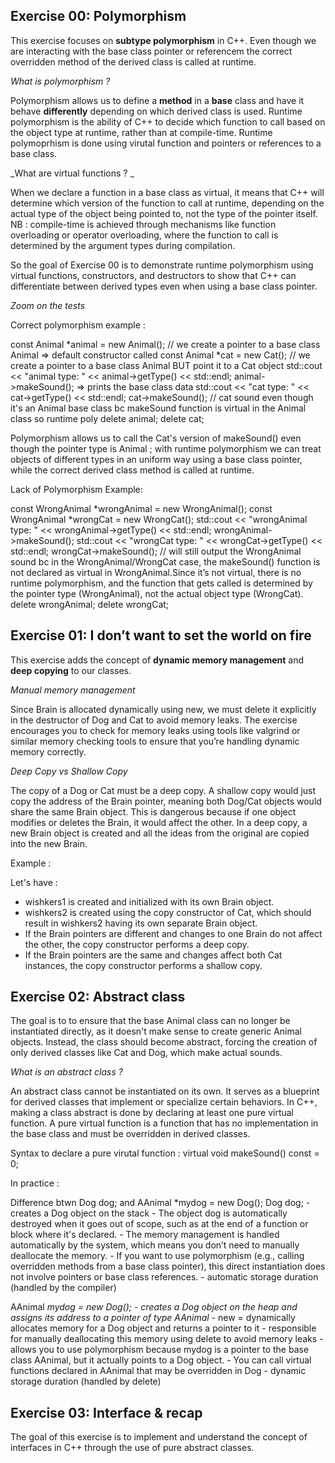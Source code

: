 ## Exercise 00: Polymorphism

This exercise focuses on **subtype polymorphism** in C++. Even though we are interacting with the base class pointer or referencem the correct overridden method of the derived class is called at runtime. 

_What is polymorphism ?_

Polymorphism allows us to define a **method** in a **base** class and have it behave **differently** depending on which derived class is used. Runtime polymorphism is the ability of C++ to decide which function to call based on the object type at runtime, rather than at compile-time. Runtime polymoprhism is done using virutal function and pointers or references to a base class. 

_What are virtual functions ? _

When we declare a function in a base class as virtual, it means that C++ will determine which version of the function to call at runtime, depending on the actual type of the object being pointed to, not the type of the pointer itself.
NB : compile-time is  achieved through mechanisms like function overloading or operator overloading, where the function to call is determined by the argument types during compilation.

So the goal of Exercise 00 is to demonstrate runtime polymorphism using virtual functions, constructors, and destructors to show that C++ can differentiate between derived types even when using a base class pointer.

_Zoom on the tests_

Correct polymorphism example :

const Animal *animal = new Animal(); // we create a pointer to a base class Animal => default constructor called
const Animal *cat = new Cat(); // we create a pointer to a base class Animal BUT point it to a Cat object
std::cout << "animal type: " << animal->getType() << std::endl;
animal->makeSound(); => prints the base class data
std::cout << "cat type: " << cat->getType() << std::endl;
cat->makeSound(); // cat sound even though it's an Animal base class bc makeSound function is virtual in the Animal class so runtime poly
delete animal;
delete cat;

Polymorphism allows us to call the Cat's version of makeSound() even though the pointer type is Animal ; with runtime polymorphism we can treat objects of different types in an uniform way using a base class pointer, while the correct derived class method is called at runtime.

Lack of Polymorphism Example:

const WrongAnimal *wrongAnimal = new WrongAnimal();
const WrongAnimal *wrongCat = new WrongCat();
std::cout << "wrongAnimal type: " << wrongAnimal->getType() << std::endl;
wrongAnimal->makeSound();
std::cout << "wrongCat type: " << wrongCat->getType() << std::endl;
wrongCat->makeSound(); // will still output the WrongAnimal sound bc in the WrongAnimal/WrongCat case, the makeSound() function is not declared as virtual in WrongAnimal.Since it’s not virtual, there is no runtime polymorphism, and the function that gets called is determined by the pointer type (WrongAnimal), not the actual object type (WrongCat).
delete wrongAnimal;
delete wrongCat;

## Exercise 01: I don’t want to set the world on fire

This exercise adds the concept of **dynamic memory management** and **deep copying** to our classes.

_Manual memory management_

Since Brain is allocated dynamically using new, we must delete it explicitly in the destructor of Dog and Cat to avoid memory leaks.
The exercise encourages you to check for memory leaks using tools like valgrind or similar memory checking tools to ensure that you’re handling dynamic memory correctly.

_Deep Copy vs Shallow Copy_

The copy of a Dog or Cat must be a deep copy.
A shallow copy would just copy the address of the Brain pointer, meaning both Dog/Cat objects would share the same Brain object. This is dangerous because if one object modifies or deletes the Brain, it would affect the other.
In a deep copy, a new Brain object is created and all the ideas from the original are copied into the new Brain.

Example :

Let's have :
- wishkers1 is created and initialized with its own Brain object.
- wishkers2 is created using the copy constructor of Cat, which should result in wishkers2 having its own separate Brain object.
- If the Brain pointers are different and changes to one Brain do not affect the other, the copy constructor performs a deep copy.
- If the Brain pointers are the same and changes affect both Cat instances, the copy constructor performs a shallow copy.

## Exercise 02: Abstract class

The goal is to  to ensure that the base Animal class can no longer be instantiated directly, as it doesn't make sense to create generic Animal objects. Instead, the class should become abstract, forcing the creation of only derived classes like Cat and Dog, which make actual sounds.

_What is an abstract class ?_

An abstract class cannot be instantiated on its own. It serves as a blueprint for derived classes that implement or specialize certain behaviors.
In C++, making a class abstract is done by declaring at least one pure virtual function. A pure virtual function is a function that has no implementation in the base class and must be overridden in derived classes.

Syntax to declare a pure virutal function :
virtual void makeSound() const = 0;

In practice :

Difference btwn Dog dog; and AAnimal *mydog = new Dog();
	Dog dog;
	- creates a Dog object on the stack
	- The object dog is automatically destroyed when it goes out of scope,
	such as at the end of a function or block where it's declared.
	- The memory management is handled automatically by the system,
	which means you don’t need to manually deallocate the memory.
	- If you want to use polymorphism (e.g., calling overridden methods from a base class pointer),
	this direct instantiation does not involve pointers or base class references.
	- automatic storage duration (handled by the compiler)

AAnimal *mydog = new Dog();
	- creates a Dog object on the heap and assigns its address to a pointer of
	type AAnimal*
	- new = dynamically allocates memory for a Dog object and returns a pointer to it
	-  responsible for manually deallocating this memory using delete to avoid memory leaks
	- allows you to use polymorphism because mydog is a pointer to the base class AAnimal,
	but it actually points to a Dog object.
	- You can call virtual functions declared in AAnimal that may be overridden in Dog
	- dynamic storage duration (handled by delete)

## Exercise 03: Interface & recap

The goal of this exercise is to implement and understand the concept of interfaces in C++ through the use of pure abstract classes. 





